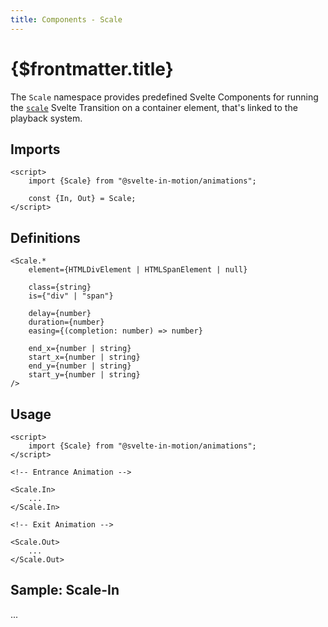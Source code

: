 ```yaml
---
title: Components - Scale
---
```


# {$frontmatter.title}

The `Scale` namespace provides predefined Svelte Components for running the [`scale`](./%5B...3%5Dtransitions-scale.md) Svelte Transition on a container element, that's linked to the playback system.

## Imports

```svelte
<script>
    import {Scale} from "@svelte-in-motion/animations";

    const {In, Out} = Scale;
</script>
```

## Definitions

<!-- prettier-ignore -->
```svelte
<Scale.*
    element={HTMLDivElement | HTMLSpanElement | null}

    class={string}
    is={"div" | "span"}

    delay={number}
    duration={number}
    easing={(completion: number) => number}

    end_x={number | string}
    start_x={number | string}
    end_y={number | string}
    start_y={number | string}
/>
```

## Usage

<!-- prettier-ignore -->
```svelte
<script>
    import {Scale} from "@svelte-in-motion/animations";
</script>

<!-- Entrance Animation -->

<Scale.In>
    ...
</Scale.In>

<!-- Exit Animation -->

<Scale.Out>
    ...
</Scale.Out>
```

## Sample: Scale-In

...
